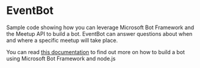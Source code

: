 # EventBot
Sample code showing how you can leverage Microsoft Bot Framework and the Meetup API to build a bot.
EventBot can answer questions about when and where a specific meetup will take place. 

You can read [this documentation](https://docs.botframework.com/en-us/node/builder/overview/#navtitle) to find out more on how to build a bot using Microsoft Bot Framework and node.js 

